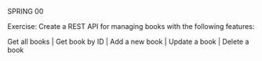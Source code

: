 SPRING 00

Exercise: Create a REST API for managing books with the following features:

Get all books | Get book by ID | Add a new book | Update a book | Delete a book
